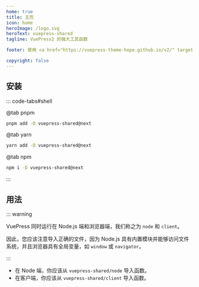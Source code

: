 ```yaml
---
home: true
title: 主页
icon: home
heroImage: /logo.svg
heroText: vuepress-shared
tagline: VuePress2 的强大工具函数

footer: 使用 <a href="https://vuepress-theme-hope.github.io/v2/" target="_blank">VuePress Theme Hope</a> 主题 | MIT 协议, 版权所有 © 2019-present Mr.Hope

copyright: false
---
```


## 安装

::: code-tabs#shell

@tab pnpm

```bash
pnpm add -D vuepress-shared@next
```

@tab yarn

```bash
yarn add -D vuepress-shared@next
```

@tab npm

```bash
npm i -D vuepress-shared@next
```

:::

## 用法

::: warning

VuePress 同时运行在 Node.js 端和浏览器端，我们称之为 `node` 和 `client`。

因此，您应该注意导入正确的文件，因为 Node.js 具有内置模块并能够访问文件系统，并且浏览器具有全局变量，如 `window` 或 `navigator`。

:::

- 在 Node 端，你应该从 `vuepress-shared/node` 导入函数。
- 在客户端，你应该从 `vuepress-shared/client` 导入函数。
